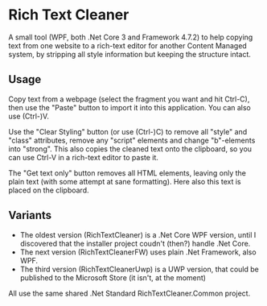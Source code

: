 Rich Text Cleaner
=================

A small tool (WPF, both .Net Core 3 and Framework 4.7.2) to help copying text from one website to a rich-text editor for another Content Managed system, 
by stripping all style information but keeping the structure intact.

Usage
-----

Copy text from a webpage (select the fragment you want and hit Ctrl-C), then use the "Paste" button to import it into this application. You can also use (Ctrl-)V.

Use the "Clear Styling" button (or use (Ctrl-)C) to remove all "style" and "class" attributes, remove any "script" elements and change "b"-elements into "strong".
This also copies the cleaned text onto the clipboard, so you can use Ctrl-V in a rich-text editor to paste it.

The "Get text only" button removes all HTML elements, leaving only the plain text (with some attempt at sane formatting). Here also this text is placed on the clipboard.

Variants
--------

* The oldest version (RichTextCleaner) is a .Net Core WPF version, until I discovered that the installer project coudn't (then?) handle .Net Core.
* The next version (RichTextCleanerFW) uses plain .Net Framework, also WPF.
* The third version (RichTextCleanerUwp) is a UWP version, that could be published to the Microsoft Store (it isn't, at the moment)

All use the same shared .Net Standard RichTextCleaner.Common project.
